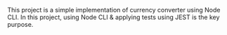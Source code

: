 This project is a simple implementation of currency converter using Node CLI. In this project, using Node CLI & applying tests using JEST is the key purpose.
